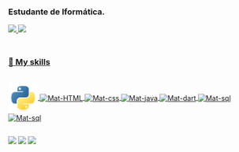 ### Estudante de Iformática.

<div>
  <a href="https://github.com/matheuseqc">
  <img height="160em" src="https://github-readme-stats.vercel.app/api?username=matheuseqc&show_icons=false&theme=tokyonight&include_all_commits=true&count_private=true"/> 
 <img height="160em" src="https://github-readme-stats.vercel.app/api/top-langs/?username=matheuseqc&layout=compact&langs_count=7&theme=tokyonight"/>
 
   
</div>
  
  <div style="display: inline_block"><br>

</svg>
  
  
##
  
  
</div>

### 🌇 My skills
<div style="display: inline_block"><br>
  <img align="center" alt="Mat-Python" height="60" width="60" src="https://raw.githubusercontent.com/devicons/devicon/master/icons/python/python-original.svg">
  <img align="center" alt="Mat-HTML" height="60" width="60" src="https://cdn.jsdelivr.net/gh/devicons/devicon/icons/html5/html5-original.svg">
  <img align="center" alt="Mat-css" height="60" width="60" src="https://cdn.jsdelivr.net/gh/devicons/devicon/icons/css3/css3-original.svg">
  <img align="center" alt="Mat-java" height="60" width="60" src="https://cdn.jsdelivr.net/gh/devicons/devicon/icons/java/java-original.svg">
  <img align="center" alt="Mat-dart" height="60" width="60" src="https://cdn.jsdelivr.net/gh/devicons/devicon/icons/flutter/flutter-original.svg">
  <img align="center" alt="Mat-sql" height="60" width="60" src="https://cdn.jsdelivr.net/gh/devicons/devicon/icons/mysql/mysql-original-wordmark.svg">
  <img align="center" alt="Mat-sql" height="60" width="60" src="https://cdn.jsdelivr.net/gh/devicons/devicon/icons/dart/dart-original.svg">
  
</div>
  
##
  
  
  <div> 
 <a href="" target="_blank"><img src="https://img.shields.io/badge/Discord-7289DA?style=for-the-badge&logo=discord&logoColor=white" target="_blank"></a> 
  <a href = "mailto:matheuseqc@gmail.com"><img src="https://img.shields.io/badge/-Gmail-%23333?style=for-the-badge&logo=gmail&logoColor=white" target="_blank"></a>
  <a href="https://www.linkedin.com/in/matheus-de-melo-santos-4a19a21a8/" target="_blank"><img src="https://img.shields.io/badge/-LinkedIn-%230077B5?style=for-the-badge&logo=linkedin&logoColor=white" target="_blank"></a> 
 
</div>

